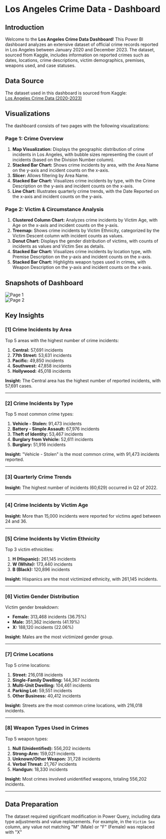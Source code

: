 # Los Angeles Crime Data - Dashboard

## Introduction

Welcome to the **Los Angeles Crime Data Dashboard**! This Power BI dashboard analyzes an extensive dataset of official crime records reported in Los Angeles between January 2020 and December 2023. The dataset, sourced from Kaggle, includes information on reported crimes such as dates, locations, crime descriptions, victim demographics, premises, weapons used, and case statuses.

## Data Source

The dataset used in this dashboard is sourced from Kaggle:  
[Los Angeles Crime Data (2020-2023)](https://www.kaggle.com/datasets/asaniczka/crimes-in-los-angeles-2020-2023)

## Visualizations

The dashboard consists of two pages with the following visualizations:

### Page 1: Crime Overview

1. **Map Visualization:** Displays the geographic distribution of crime incidents in Los Angeles, with bubble sizes representing the count of incidents (based on the Division Number column).
2. **Stacked Bar Chart:** Shows crime incidents by area, with the Area Name on the y-axis and incident counts on the x-axis.
3. **Slicer:** Allows filtering by Area Name.
4. **Stacked Bar Chart:** Visualizes crime incidents by type, with the Crime Description on the y-axis and incident counts on the x-axis.
5. **Line Chart:** Illustrates quarterly crime trends, with the Date Reported on the x-axis and incident counts on the y-axis.

### Page 2: Victim & Circumstance Analysis

1. **Clustered Column Chart:** Analyzes crime incidents by Victim Age, with Age on the x-axis and incident counts on the y-axis.
2. **Treemap:** Shows crime incidents by Victim Ethnicity, categorized by the Victim Descent column with incident counts as values.
3. **Donut Chart:** Displays the gender distribution of victims, with counts of incidents as values and Victim Sex as details.
4. **Stacked Bar Chart:** Visualizes crime incidents by location type, with Premise Description on the y-axis and incident counts on the x-axis.
5. **Stacked Bar Chart:** Highlights weapon types used in crimes, with Weapon Description on the y-axis and incident counts on the x-axis.

## Snapshots of Dashboard

![Page 1](https://github.com/user-attachments/assets/848660fe-ba89-4e50-b2d4-ae644e69eb7d)  
![Page 2](https://github.com/user-attachments/assets/032dabe7-2e50-491c-8e5e-009787066e77)

## Key Insights

### [1] Crime Incidents by Area

Top 5 areas with the highest number of crime incidents:  
1. **Central:** 57,691 incidents  
2. **77th Street:** 53,631 incidents  
3. **Pacific:** 49,850 incidents  
4. **Southwest:** 47,858 incidents  
5. **Hollywood:** 45,018 incidents  

**Insight:** The Central area has the highest number of reported incidents, with 57,691 cases.

---

### [2] Crime Incidents by Type

Top 5 most common crime types:  
1. **Vehicle - Stolen:** 91,473 incidents  
2. **Battery - Simple Assault:** 67,976 incidents  
3. **Theft of Identity:** 53,467 incidents  
4. **Burglary from Vehicle:** 52,611 incidents  
5. **Burglary:** 51,916 incidents  

**Insight:** "Vehicle - Stolen" is the most common crime, with 91,473 incidents reported.

---

### [3] Quarterly Crime Trends

**Insight:** The highest number of incidents (60,629) occurred in Q2 of 2022.

---

### [4] Crime Incidents by Victim Age

**Insight:** More than 15,000 incidents were reported for victims aged between 24 and 36.

---

### [5] Crime Incidents by Victim Ethnicity

Top 3 victim ethnicities:  
1. **H (Hispanic):** 261,145 incidents  
2. **W (White):** 173,440 incidents  
3. **B (Black):** 120,896 incidents  

**Insight:** Hispanics are the most victimized ethnicity, with 261,145 incidents.

---

### [6] Victim Gender Distribution

Victim gender breakdown:  
- **Female:** 313,468 incidents (36.75%)  
- **Male:** 351,362 incidents (41.19%)  
- **X:** 188,120 incidents (22.06%)  

**Insight:** Males are the most victimized gender group.

---

### [7] Crime Locations

Top 5 crime locations:  
1. **Street:** 216,018 incidents  
2. **Single-Family Dwelling:** 144,367 incidents  
3. **Multi-Unit Dwelling:** 104,461 incidents  
4. **Parking Lot:** 59,551 incidents  
5. **Other Business:** 40,412 incidents  

**Insight:** Streets are the most common crime locations, with 216,018 incidents.

---

### [8] Weapon Types Used in Crimes

Top 5 weapon types:  
1. **Null (Unidentified):** 556,202 incidents  
2. **Strong-Arm:** 159,021 incidents  
3. **Unknown/Other Weapon:** 31,728 incidents  
4. **Verbal Threat:** 21,767 incidents  
5. **Handgun:** 18,330 incidents  

**Insight:** Most crimes involved unidentified weapons, totaling 556,202 incidents.

---

## Data Preparation

The dataset required significant modification in Power Query, including data type adjustments and value replacements. For example, in the `Victim Sex` column, any value not matching "M" (Male) or "F" (Female) was replaced with "X"
